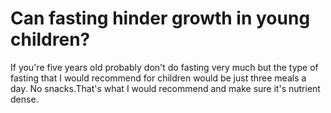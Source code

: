 # Can fasting hinder growth in young children?

If you're five years old probably don't do fasting very much but the type of fasting that I would recommend for children would be just three meals a day. No snacks.That's what I would recommend and make sure it's nutrient dense.